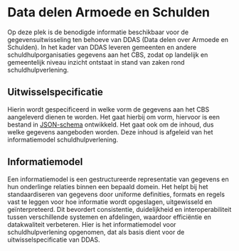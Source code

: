 # Data delen Armoede en Schulden

Op deze plek is de benodigde informatie beschikbaar voor de gegevensuitwisseling ten behoeve van DDAS (Data delen over Armoede en Schulden). In het kader van DDAS leveren gemeenten en andere schuldhulporganisaties gegevens aan het CBS, zodat op landelijk en gemeentelijk niveau inzicht ontstaat in stand van zaken rond schuldhulpverlening.  

Uitwisselspecificatie
---------------------

Hierin wordt gespecificeerd in welke vorm de gegevens aan het CBS aangeleverd dienen te worden. Het gaat hierbij om vorm, hiervoor is een bestand in [JSON-schema](https://json-schema.org) ontwikkeld. Het gaat ook om de inhoud, dus welke gegevens aangeboden worden. Deze inhoud is afgeleid van het informatiemodel schuldhulpverlening.  

Informatiemodel
---------------

Een informatiemodel is een gestructureerde representatie van gegevens en hun onderlinge relaties binnen een bepaald domein. Het helpt bij het standaardiseren van gegevens door uniforme definities, formats en regels vast te leggen voor hoe informatie wordt opgeslagen, uitgewisseld en geïnterpreteerd. Dit bevordert consistentie, duidelijkheid en interoperabiliteit tussen verschillende systemen en afdelingen, waardoor efficiëntie en datakwaliteit verbeteren. Hier is het informatiemodel voor schuldhulpverlening opgenomen, dat als basis dient voor de uitwisselspecificatie van DDAS. 

